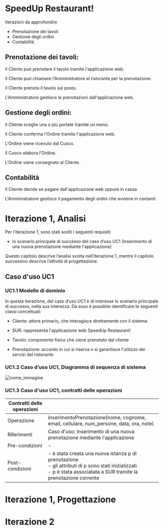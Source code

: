 # SpeedUp Restaurant!

Iterazioni da approfondire

* Prenotazione dei tavoli
* Gestione degli ordini
* Contabilità

## Prenotazione dei tavoli:

Il Cliente può prenotare il tavolo tramite l'applicazione web.

Il Cliente può chiamare l'Amministratore al ristorante per la prenotazione.

Il Cliente prenota il tavolo sul posto.

L'Amministratore gestisce le prenotazioni dall'applicazione web.

## Gestione degli ordini:

Il Cliente sceglie una o più portate tramite un menù.

Il Cliente conferma l'Ordine tramite l'applicazione web.

L'Ordine viene ricevuto dal Cuoco.

Il Cuoco elabora l'Ordine.

L'Ordine viene consegnato al Cliente.

## Contabilità

Il Cliente decide se pagare dall'applicazione web oppure in cassa.

L'Amministratore gestisce il pagamento degli ordini che avviene in contanti.

# Iterazione 1, Analisi

Per l’iterazione 1, sono stati scelti i seguenti requisiti:

- lo scenario principale di successo del caso d’uso UC1 (Inserimento di una nuova prenotazione mediante l'applicazione)

Questo capitolo descrive l’analisi svolta nell’iterazione 1, mentre il capitolo successivo descrive l’attività di progettazione.

## Caso d'uso UC1

### UC1.1 Modello di dominio

In questa iterazione, del caso d’uso UC1 è di interesse lo scenario principale di successo, nella sua interezza. Da esso è possibile identificare le seguenti classi concettuali:

- Cliente: attore primario, che interagisce direttamente con il sistema

- SUR: rappresenta l'applicazione web SpeedUp Restaurant!

- Tavolo: componente fisico che viene prenotato dal cliente

- Prenotazione: accordo in cui si riserva o si garantisce l'utilizzo dei servizi del ristorante

### UC1.2 Caso d’uso UC1, Diagramma di sequenza di sistema

![nome_immagine](URL_immagine)

### UC1.3 Caso d'uso UC1, contratti delle operazioni

| Contratti delle operazioni | |
|----------------------------------|---------------------------------------------------------|
| Operazione                       | inserimentoPrenotazione(nome, cognome, email, cellulare, num_persone, data, ora, note) |
| Riferimenti                      | Caso d'uso: Inserimento di una nuova prenotazione mediante l'applicazione |
| Pre-condizioni                   | -                                        |
| Post-condizioni                  | - è stata creata una nuova istanza p di prenotazione<br> - gli attributi di p sono stati inizializzati<br> - p è stata associatata a SUR tramite la prenotazione corrente |

# Iterazione 1, Progettazione

# Iterazione 2
